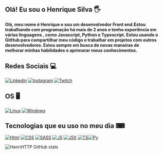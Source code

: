 ## Olá! Eu sou o Henrique Silva 🖐️

#### Olá, meu nome é Henrique e sou um desenvolvedor Front end.Estou trabalhando com programação há mais de 2 anos e tenho experiência em várias linguagens , como Javascript, Python e Typescript. Estou usando o GitHub para compartilhar meu código e trabalhar em projetos com outros desenvolvedores. Estou sempre em busca de novas maneiras de melhorar minhas habilidades e aprimorar meus conhecimentos.

## Redes Sociais  💻 
[![Linkedin](https://img.shields.io/badge/LinkedIn-0077B5?style=for-the-badge&logo=linkedin&logoColor=white)](https://www.linkedin.com/in/henrique-s-da-silva-3115b1228/) [![Instagram](https://img.shields.io/badge/Instagram-E4405F?style=for-the-badge&logo=instagram&logoColor=white)](https://www.instagram.com/vonstrauss_/) [![Twitch](https://img.shields.io/badge/Twitch-9146FF?style=for-the-badge&logo=twitch&logoColor=white)](https://www.twitch.tv/lolis_trade)
## OS 🖥
[![Linux](https://img.shields.io/badge/Pop!_OS-48B9C7?style=for-the-badge&logo=Pop!_OS&logoColor=white)](#) [![Windows](https://img.shields.io/badge/Windows-0078D6?style=for-the-badge&logo=windows&logoColor=white)](#) 
## Tecnologias que eu uso no meu dia  ⌨
 [![Html](https://img.shields.io/badge/HTML5-E34F26?style=for-the-badge&logo=html5&logoColor=white)](#) [![CSS](https://img.shields.io/badge/CSS3-1572B6?style=for-the-badge&logo=css3&logoColor=white)](#) [![SASS](https://img.shields.io/badge/Sass-CC6699?style=for-the-badge&logo=sass&logoColor=white)](#) [![JS](https://img.shields.io/badge/JavaScript-F7DF1E?style=for-the-badge&logo=javascript&logoColor=black)](#) [![JSX]( 	https://img.shields.io/badge/React-20232A?style=for-the-badge&logo=react&logoColor=61DAFB)](#) [![TS](https://img.shields.io/badge/TypeScript-007ACC?style=for-the-badge&logo=typescript&logoColor=white)](#)[![Py](https://img.shields.io/badge/Python-14354C?style=for-the-badge&logo=python&logoColor=white)](#)  

![HenriHTTP GitHub stats](https://github-readme-stats.vercel.app/api?username=HenriHTTP&show_icons=true&theme=dracula&count_private=true)

